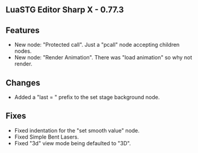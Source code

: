 ﻿## LuaSTG Editor Sharp X - 0.77.3
## Features

* New node: "Protected call". Just a "pcall" node accepting children nodes.
* New node: "Render Animation". There was "load animation" so why not render.

## Changes

* Added a "last = " prefix to the set stage background node.

## Fixes

* Fixed indentation for the "set smooth value" node.
* Fixed Simple Bent Lasers.
* Fixed "3d" view mode being defaulted to "3D".